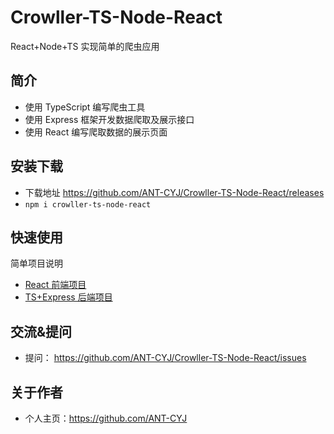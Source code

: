 <!--
 * @Author: Neo
 * @Date: 2021-05-29 21:28:46
 * @LastEditors: Neo
 * @LastEditTime: 2021-05-31 18:54:20
 * @Description: file content
-->

# Crowller-TS-Node-React

React+Node+TS 实现简单的爬虫应用

## 简介

- 使用 TypeScript 编写爬虫工具
- 使用 Express 框架开发数据爬取及展示接口
- 使用 React 编写爬取数据的展示页面

## 安装下载

- 下载地址 https://github.com/ANT-CYJ/Crowller-TS-Node-React/releases
- `npm i crowller-ts-node-react`

## 快速使用

简单项目说明

- [React 前端项目](./src/frontend-project)
- [TS+Express 后端项目](./src/backend-project)

## 交流&提问

- 提问： https://github.com/ANT-CYJ/Crowller-TS-Node-React/issues

## 关于作者

- 个人主页：https://github.com/ANT-CYJ
